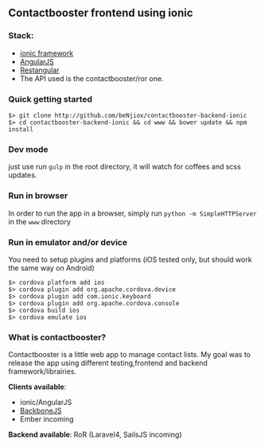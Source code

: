 ## Contactbooster frontend using ionic

### Stack:

* [ionic framework](http://ionicframework.com/)
* [AngularJS](angularjs.org)
* [Restangular](https://github.com/mgonto/restangular)
* The API used is the contactbooster/ror one.

### Quick getting started

```
$> git clone http://github.com/beNjiox/contactbooster-backend-ionic
$> cd contactbooster-backend-ionic && cd www && bower update && npm install
```

### Dev mode

just use run ``` gulp ``` in the root directory, it will watch for coffees and scss updates.

### Run in browser

In order to run the app in a browser, simply run ``` python -m SimpleHTTPServer ``` in the ``` www ``` directory

### Run in emulator and/or device

You need to setup plugins and platforms (iOS tested only, but should work the same way on Android)

```
$> cordova platform add ios
$> cordova plugin add org.apache.cordova.device
$> cordova plugin add com.ionic.keyboard
$> cordova plugin add org.apache.cordova.console
$> cordova build ios
$> cordova emulate ios
```

### What is contactbooster?

Contactbooster is a little web app to manage contact lists.
My goal was to release the app using different testing,frontend and backend framework/librairies.

**Clients available**:
* ionic/AngularJS
* [BackboneJS](https://github.com/beNjiox/contactbooster-frontend-backboneJS)
* Ember incoming

**Backend available**: RoR (Laravel4, SailsJS incoming)